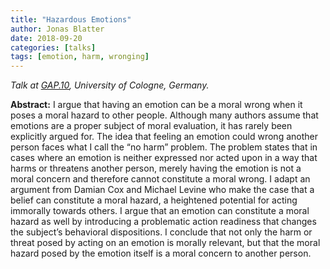 ```yaml
---
title: "Hazardous Emotions"
author: Jonas Blatter
date: 2018-09-20
categories: [talks]
tags: [emotion, harm, wronging]
---
```


*Talk at [GAP.10](https://gap10.de/en/), University of Cologne, Germany.*

**Abstract:** I argue that having an emotion can be a moral wrong when it poses a moral hazard to other people. Although many authors assume that emotions are a proper subject of moral evaluation, it has rarely been explicitly argued for. The idea that feeling an emotion could wrong another person faces what I call the “no harm” problem. The problem states that in cases where an emotion is neither expressed nor acted upon in a way that harms or threatens another person, merely having the emotion is not a moral concern and therefore cannot constitute a moral wrong. I adapt an argument from Damian Cox and Michael Levine who make the case that a belief can constitute a moral hazard, a heightened potential for acting immorally towards others. I argue that an emotion can constitute a moral hazard as well by introducing a problematic action readiness that changes the subject’s behavioral dispositions. I conclude that not only the harm or threat posed by acting on an emotion is morally relevant, but that the moral hazard posed by the emotion itself is a moral concern to another person.
